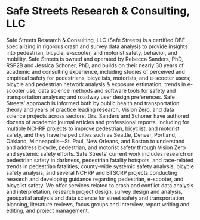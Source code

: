 # Safe Streets Research & Consulting, LLC
Safe Streets Research & Consulting, LLC (Safe Streets) is a certified DBE specializing in rigorous crash and survey data analysis to provide insights into pedestrian, bicycle, e-scooter, and motorist safety, behavior, and mobility. Safe Streets is owned and operated by Rebecca Sanders, PhD, RSP2B and Jessica Schoner, PhD, and builds on their nearly 30 years of academic and consulting experience, including studies of perceived and empirical safety for pedestrians, bicyclists, motorists, and e-scooter users; bicycle and pedestrian network analysis & exposure estimation; trends in e-scooter use; data science methods and software tools for safety and transportation analyses; and roadway user design preferences. 
Safe Streets’ approach is informed both by public health and transportation theory and years of practice leading research, Vision Zero, and data science projects across sectors. Drs. Sanders and Schoner have authored dozens of academic journal articles and professional reports, including for multiple NCHRP projects to improve pedestrian, bicyclist, and motorist safety, and they have helped cities such as Seattle, Denver, Portland, Oakland, Minneapolis—St. Paul, New Orleans, and Boston to understand and address bicycle, pedestrian, and motorist safety through Vision Zero and systemic safety efforts. 
Safe Streets’ current work includes research on pedestrian safety in darkness, pedestrian fatality hotspots, and race-related trends in pedestrian fatalities; county-wide systemic safety analysis; bicycle safety analysis; and several NCHRP and BTSCRP projects conducting research and developing guidance regarding pedestrian, e-scooter, and bicyclist safety. We offer services related to crash and conflict data analysis and interpretation, research project design, survey design and analysis, geospatial analysis and data science for street safety and transportation planning, literature reviews, focus groups and interview, report writing and editing, and project management.  
